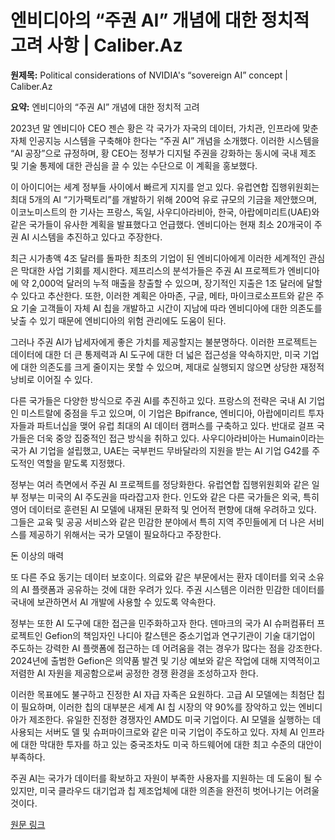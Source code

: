 # 엔비디아의 “주권 AI” 개념에 대한 정치적 고려 사항 | Caliber.Az

**원제목:** Political considerations of NVIDIA's “sovereign AI” concept | Caliber.Az

**요약:** 엔비디아의 “주권 AI” 개념에 대한 정치적 고려

2023년 말 엔비디아 CEO 젠슨 황은 각 국가가 자국의 데이터, 가치관, 인프라에 맞춘 자체 인공지능 시스템을 구축해야 한다는 “주권 AI” 개념을 소개했다. 이러한 시스템을 “AI 공장”으로 규정하며, 황 CEO는 정부가 디지털 주권을 강화하는 동시에 국내 제조 및 기술 통제에 대한 관심을 끌 수 있는 수단으로 이 계획을 홍보했다.

이 아이디어는 세계 정부들 사이에서 빠르게 지지를 얻고 있다. 유럽연합 집행위원회는 최대 5개의 AI “기가팩토리”를 개발하기 위해 200억 유로 규모의 기금을 제안했으며, 이코노미스트의 한 기사는 프랑스, 독일, 사우디아라비아, 한국, 아랍에미리트(UAE)와 같은 국가들이 유사한 계획을 발표했다고 언급했다. 엔비디아는 현재 최소 20개국이 주권 AI 시스템을 추진하고 있다고 주장한다.

최근 시가총액 4조 달러를 돌파한 최초의 기업이 된 엔비디아에게 이러한 세계적인 관심은 막대한 사업 기회를 제시한다. 제프리스의 분석가들은 주권 AI 프로젝트가 엔비디아에 약 2,000억 달러의 누적 매출을 창출할 수 있으며, 장기적인 지출은 1조 달러에 달할 수 있다고 추산한다. 또한, 이러한 계획은 아마존, 구글, 메타, 마이크로소프트와 같은 주요 기술 고객들이 자체 AI 칩을 개발하고 시간이 지남에 따라 엔비디아에 대한 의존도를 낮출 수 있기 때문에 엔비디아의 위험 관리에도 도움이 된다.

그러나 주권 AI가 납세자에게 좋은 가치를 제공할지는 불분명하다. 이러한 프로젝트는 데이터에 대한 더 큰 통제력과 AI 도구에 대한 더 넓은 접근성을 약속하지만, 미국 기업에 대한 의존도를 크게 줄이지는 못할 수 있으며, 제대로 실행되지 않으면 상당한 재정적 낭비로 이어질 수 있다.

다른 국가들은 다양한 방식으로 주권 AI를 추진하고 있다. 프랑스의 전략은 국내 AI 기업인 미스트랄에 중점을 두고 있으며, 이 기업은 Bpifrance, 엔비디아, 아랍에미리트 투자자들과 파트너십을 맺어 유럽 최대의 AI 데이터 캠퍼스를 구축하고 있다. 반대로 걸프 국가들은 더욱 중앙 집중적인 접근 방식을 취하고 있다. 사우디아라비아는 Humain이라는 국가 AI 기업을 설립했고, UAE는 국부펀드 무바달라의 지원을 받는 AI 기업 G42를 주도적인 역할을 맡도록 지정했다.

정부는 여러 측면에서 주권 AI 프로젝트를 정당화한다. 유럽연합 집행위원회와 같은 일부 정부는 미국의 AI 주도권을 따라잡고자 한다. 인도와 같은 다른 국가들은 외국, 특히 영어 데이터로 훈련된 AI 모델에 내재된 문화적 및 언어적 편향에 대해 우려하고 있다. 그들은 교육 및 공공 서비스와 같은 민감한 분야에서 특히 지역 주민들에게 더 나은 서비스를 제공하기 위해서는 국가 모델이 필요하다고 주장한다.

돈 이상의 매력

또 다른 주요 동기는 데이터 보호이다. 의료와 같은 부문에서는 환자 데이터를 외국 소유의 AI 플랫폼과 공유하는 것에 대한 우려가 있다. 주권 시스템은 이러한 민감한 데이터를 국내에 보관하면서 AI 개발에 사용할 수 있도록 약속한다.

정부는 또한 AI 도구에 대한 접근을 민주화하고자 한다. 덴마크의 국가 AI 슈퍼컴퓨터 프로젝트인 Gefion의 책임자인 나디아 칼스텐은 중소기업과 연구기관이 기술 대기업이 주도하는 강력한 AI 플랫폼에 접근하는 데 어려움을 겪는 경우가 많다는 점을 강조한다. 2024년에 출범한 Gefion은 의약품 발견 및 기상 예보와 같은 작업에 대해 지역적이고 저렴한 AI 자원을 제공함으로써 공정한 경쟁 환경을 조성하고자 한다.

이러한 목표에도 불구하고 진정한 AI 자급 자족은 요원하다. 고급 AI 모델에는 최첨단 칩이 필요하며, 이러한 칩의 대부분은 세계 AI 칩 시장의 약 90%를 장악하고 있는 엔비디아가 제조한다. 유일한 진정한 경쟁자인 AMD도 미국 기업이다. AI 모델을 실행하는 데 사용되는 서버도 델 및 슈퍼마이크로와 같은 미국 기업이 주도하고 있다. 자체 AI 인프라에 대한 막대한 투자를 하고 있는 중국조차도 미국 하드웨어에 대한 최고 수준의 대안이 부족하다.

주권 AI는 국가가 데이터를 확보하고 자원이 부족한 사용자를 지원하는 데 도움이 될 수 있지만, 미국 클라우드 대기업과 칩 제조업체에 대한 의존을 완전히 벗어나기는 어려울 것이다.

[원문 링크](https://caliber.az/en/post/political-considerations-of-nvidia-s-sovereign-ai-concept)
